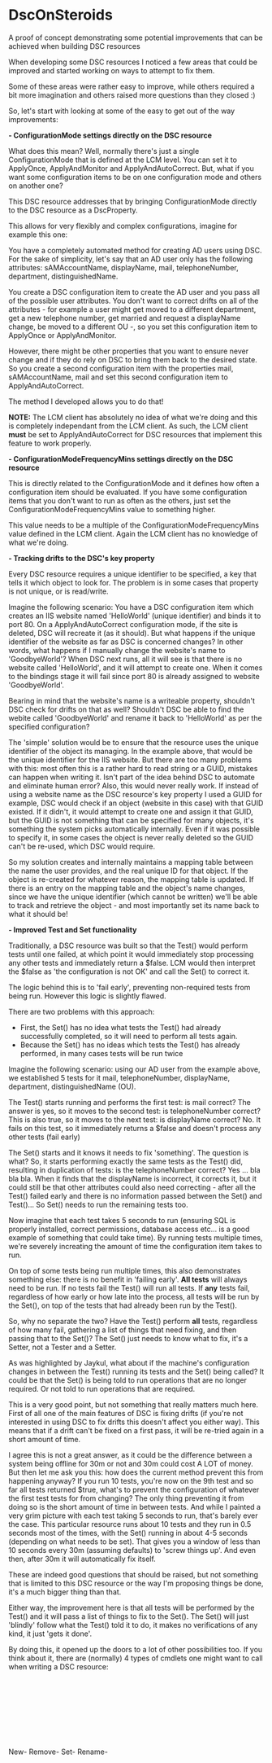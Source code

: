 # DscOnSteroids
A proof of concept demonstrating some potential improvements that can be achieved when building DSC resources

When developing some DSC resources I noticed a few areas that could be improved and started working on ways to attempt to fix them.

Some of these  areas were rather easy to improve, while others required a bit more imagination and others raised more questions than they closed :)

So, let's start with looking at some of the easy to get out of the way improvements:

**- ConfigurationMode settings directly on the DSC resource**

What does this mean? Well, normally there's just a single ConfigurationMode that is defined at the LCM level. You can set it to ApplyOnce, ApplyAndMonitor and ApplyAndAutoCorrect. 
But, what if you want some configuration items to be on one configuration mode and others on another one?

This DSC resource addresses that by bringing ConfigurationMode directly to the DSC resource as a DscProperty.

This allows for very flexibly and complex configurations, imagine for example this one:

You have a completely automated method for creating AD users using DSC. For the sake of simplicity, let's say that an AD user only has the following attributes: sAMAccountName, displayName, mail, telephoneNumber, department, distinguishedName.

You create a DSC configuration item to create the AD user and you pass all of the possible user attributes. You don't want to correct drifts on all of the attributes - for example a user might get moved to a different department, get a new telephone number, get married and request a displayName change, be moved to a different OU -, so you set this configuration item to ApplyOnce or ApplyAndMonitor.

However, there might be other properties that you want to ensure never change and if they do rely on DSC to bring them back to the desired state. So you create a second configuration item with the properties mail, sAMAccountName, mail and set this second configuration item to ApplyAndAutoCorrect.

The method I developed allows you to do that!

**NOTE:** The LCM client has absolutely no idea of what we're doing and this is completely independant from the LCM client. As such, the LCM client **must** be set to ApplyAndAutoCorrect for DSC resources that implement this feature to work properly.

**- ConfigurationModeFrequencyMins settings directly on the DSC resource**

This is directly related to the ConfigurationMode and it defines how often a configuration item should be evaluated. If you have some configuration items that you don't want to run as often as the others, just set the ConfigurationModeFrequencyMins value to something higher.

This value needs to be a multiple of the ConfigurationModeFrequencyMins value defined in the LCM client. Again the LCM client has no knowledge of what we're doing.

**- Tracking drifts to the DSC's key property**

Every DSC resource requires a unique identifier to be specified, a key that tells it which object to look for. The problem is in some cases that property is not unique, or is read/write.

Imagine the following scenario: You have a DSC configuration item which creates an IIS website named 'HelloWorld' (unique identifier) and binds it to port 80. On a ApplyAndAutoCorrect configuration mode, if the site is deleted, DSC will recreate it (as it should). But what happens if the unique identifier of the website as far as DSC is concerned changes?
In other words, what happens if I manually change the website's name to 'GoodbyeWorld'? When DSC next runs, all it will see is that there is no website called 'HelloWorld', and it will attempt to create one. When it comes to the bindings stage it will fail since port 80 is already assigned to website 'GoodbyeWorld'.

Bearing in mind that the website's name is a writeable property, shouldn't DSC check for drifts on that as well? Shouldn't DSC be able to find the webite called 'GoodbyeWorld' and rename it back to 'HelloWorld' as per the specified configuration?

The 'simple' solution would be to ensure that the resource uses the unique identifier of the object its managing. In the example above, that would be the unique identifier for the IIS website. 
But there are too many problems with this: most often this is a rather hard to read string or a GUID, mistakes can happen when writing it. Isn't part of the idea behind DSC to automate and eliminate human error?
Also, this would never really work. If instead of using a website name as the DSC resource's key property I used a GUID for example, DSC would check if an object (website in this case) with that GUID existed. If it didn't, it would attempt to create one and assign it that GUID, but the GUID is not something that can be specified for many objects, it's something the system picks automatically internally.
Even if it was possible to specify it, in some cases the object is never really deleted so the GUID can't be re-used, which DSC would require.

So my solution creates and internally maintains a mapping table between the name the user provides, and the real unique ID for that object. If the object is re-created for whatever reason, the mapping table is updated. If there is an entry on the mapping table and the object's name changes, since we have the unique identifier (which cannot be written) we'll be able to track and retrieve the object - and most importantly set its name back to what it should be!

**- Improved Test and Set functionality**

Traditionally, a DSC resource was built so that the Test() would perform tests until one failed, at which point it would immediately stop processing any other tests and immediately return a $false. LCM would then interpret the $false as 'the configuration is not OK' and call the Set() to correct it.

The logic behind this is to 'fail early', preventing non-required tests from being run. However this logic is slightly flawed.

There are two problems with this approach:
- First, the Set() has no idea what tests the Test() had already successfully completed, so it will need to perform all tests again.
- Because the Set() has no ideas which tests the Test() has already performed, in many cases tests will be run twice

Imagine the following scenario: using our AD user from the example above, we established 5 tests for it mail, telephoneNumber, displayName, department, distinguishedName (OU).

The Test() starts running and performs the first test: is mail correct? The answer is yes, so it moves to the second test: is telephoneNumber correct? This is also true, so it moves to the next test: is displayName correct? No. It fails on this test, so it immediately returns a $false and doesn't process any other tests (fail early)

The Set() starts and it knows it needs to fix 'something'. The question is what? So, it starts performing exactly the same tests as the Test() did, resulting in duplication of tests: is the telephoneNumber correct? Yes ... bla bla bla. When it finds that the displayName is incorrect, it corrects it, but it could still be that other attributes could also need correcting - after all the Test() failed early and there is no information passed between the Set() and Test()... So Set() needs to run the remaining tests too.

Now imagine that each test takes 5 seconds to run (ensuring SQL is properly installed, correct permissions, database access etc... is a good example of something that could take time). By running tests multiple times, we're severely increating the amount of time the configuration item takes to run.

On top of some tests being run multiple times, this also demonstrates something else: there is no benefit in 'failing early'. **All tests** will always need to be run. If no tests fail the Test() will run all tests. If **any** tests fail, regardless of how early or how late into the process, all tests will be run by the Set(), on top of the tests that had already been run by the Test().

So, why no separate the two? Have the Test() perform **all** tests, regardless of how many fail, gathering a list of things that need fixing, and then passing that to the Set()? The Set() just needs to know what to fix, it's a Setter, not a Tester and a Setter.

As was highlighted by Jaykul, what about if the machine's configuration changes in between the Test() running its tests and the Set() being called? It could be that the Set() is being told to run operations that are no longer required. Or not told to run operations that are required.

This is a very good point, but not something that really matters much here. First of all one of the main features of DSC is fixing drifts (if you're not interested in using DSC to fix drifts this doesn't affect you either way). This means that if a drift can't be fixed on a first pass, it will be re-tried again in a short amount of time.

I agree this is not a great answer, as it could be the difference between a system being offline for 30m or not and 30m could cost A LOT of money. But then let me ask you this: how does the current method prevent this from happening anyway? If you run 10 tests, you're now on the 9th test and so far all tests returned $true, what's to prevent the configuration of whatever the first test tests for from changing? The only thing preventing it from doing so is the short amount of time in between tests. 
And while I painted a very grim picture with each test taking 5 seconds to run, that's barely ever the case. This particular resource runs about 10 tests and they run in 0.5 seconds most of the times, with the Set() running in about 4-5 seconds (depending on what needs to be set). That gives you a window of less than 10 seconds every 30m (assuming defaults) to 'screw things up'. And even then, after 30m it will automatically fix itself.

These are indeed good questions that should be raised, but not something that is limited to this DSC resource or the way I'm proposing things be done, it's a much bigger thing than that.

Either way, the improvement here is that all tests will be performed by the Test() and it will pass a list of things to fix to the Set(). The Set() will just 'blindly' follow what the Test() told it to do, it makes no verifications of any kind, it just 'gets it done'.

By doing this, it opened up the doors to a lot of other possibilities too. If you think about it, there are (normally) 4 types of cmdlets one might want to call when writing a DSC resource:

New-<object>
Remove-<object>
Set-<object>
Rename-<object>

There are slight variations of these, but mostly they come down to that. For example in this module there are properties that can only be set when the switch is being created. So if the switch already exists but we need to set that property, we need to re-create the switch.
What is a recreate?

Call the Delete-<object> and the New-<object>. Done. Just pass two instructions to the Set() and it will do it in the order the instructions are provided.

Want to be a bid wild and call it the other way around? New-<Object> and Delete-<Object>? Hey, you're the boss! It will be done.

Want to set some properties on the object and then rename it? Sure, just tell the Test() to pass this to the Set(): Set-<Object> and then Rename-<Object>

Some properties that can't be set when creating the object (this resource showcases a few of those)? Just call New-<Object> and then Set-<Object>, not a problem. And if you really want to... add a Delete-<Object> after. Basically the Set() receives a list of instructions and it processes them on a First-In-First-Out manner.

Another thing that can be done (which might not be adviseable for every single resource, but I've done here to showcase it) is calling multiple Set-<Object>s instead of just one with all properties to be set.

Call Set-<Object> -SwitchType Internal as one call, and then Set-<Object> -Notes 'Hello, I was created by a script' in another call. Is it slower? Sure. Does it provide a lot more flexibility? Definitely! Is it always worth using this? No. It needs to be evaluated on a case-by-case scenario.

**And last, but not least...**

I tried to separate the code blocks of Set(), Get() and Test() in a way that they are completely agnostic to the DSC resource. In other words, you could just copy paste them to a new resource and they'd never need to change (obviously this assumes the functions they call and variables they rely on exist but I tried to avoid calling variables that are specific to a DSC resource on them).

I'm hoping that this will allow for some standardisation of how DSC Resources are made going forward.


**NOTES**

Everything I posted here is a work in progress and far far from complete. At this stage I am hoping to get some feedback on how to improve what the groundwork I created, add new features, correct the code or provide improvements to it (running faster, easier to read, whatever). Then we'll see where that takes us :)

Fausto Nascimento
